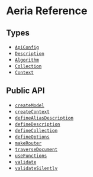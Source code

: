 # Aeria Reference

## Types

- [`ApiConfig`](/api/api-config)
- [`Description`](/api/description)
- [`Algorithm`](/api/algorithm)
- [`Collection`](/api/collection)
- [`Context`](/api/context)

## Public API

- [`createModel`]()
- [`createContext`]()
- [`defineAliasDescription`]()
- [`defineDescription`]()
- [`defineCollection`](/aeria/define-collection)
- [`defineOptions`]()
- [`makeRouter`](/aeria/make-router)
- [`traverseDocument`](/aeria/traverse-document)
- [`useFunctions`](/aeria/use-functions)
- [`validate`](/aeria/validate)
- [`validateSilently`](/aeria/validate-silently)


